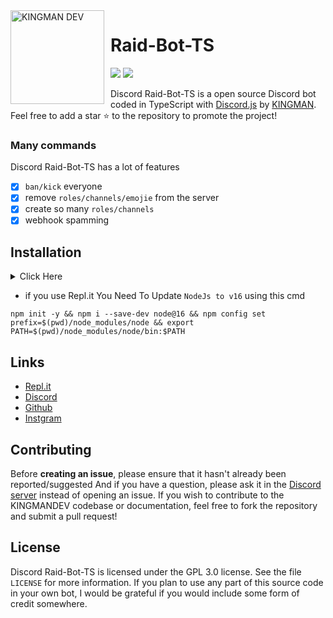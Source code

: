 <img width="150" height="150" align="left" style="float: left; margin: 0 10px 0 0;" alt="KINGMAN DEV" src="https://i.top4top.io/p_1965sxw291.png">  

# Raid-Bot-TS

[![](https://img.shields.io/discord/565048515357835264.svg?logo=discord&colorB=blue&label=KINGMAN_DEV)](https://discord.gg/kingmandev)
[![](https://img.shields.io/badge/discord.js-v13.1.0-blue.svg?logo=npm)](https://github.com/discordjs)

Discord Raid-Bot-TS is a open source Discord bot coded in TypeScript with [Discord.js](https://discord.js.org) by [KINGMAN](https://github.com/KMKINGMAN).  
Feel free to add a star ⭐ to the repository to promote the project!

### Many commands

Discord Raid-Bot-TS has a lot of features

- [x] `ban/kick` everyone
- [x] remove `roles/channels/emojie` from the server
- [x] create so many `roles/channels`
- [x] webhook spamming

## Installation
<details>
	<summary>Click Here</summary>
     <details>
     <summary>1 - Make Discord Bot</summary>
        <img  alt="KINGMAN DEV" src="https://j.top4top.io/p_2074mihlb1.png"> 
     </details>
	<details>
		<summary>2 - install packages</summary>
	    	<code>
                 npm install
	    	</code>
	     </details>
	    <details>
		<summary>3- add token - prefix you can use `.end` and `config.json` file</summary>
		    
		    
 ```json
{
	"--1-Coments": {
	    "arabic":"التوكن يمكنك وضعه هنا او في .env لك حرية الاختيار ",
	    "english": "The token can be placed here or in .env, you are free to choose"
	},
	"basic": {
	    "prefix": "BOT_PREFIX",
	    "token": "BOT_TOKEN"
	},
	"--2-Comments": {
	    "arabic":"هنا يجب عليك وضع ID الاشخاص الذين يمكنهم استخدام اوامر البوت ",
	    "english": "Here you must put the ID of the people who can use bot commands"
	},
	"WhiteListe": ["774303048084095016", "", ""]
}
```

</details>
	<details>
		<summary>Run The Project</summary>
		<code>
		npm start
		</code>
	</details>
</details>

* if you use Repl.it You Need To Update `NodeJs to v16` using this cmd

```shell
npm init -y && npm i --save-dev node@16 && npm config set prefix=$(pwd)/node_modules/node && export PATH=$(pwd)/node_modules/node/bin:$PATH
```

## Links

*   [Repl.it](https://repl.it/github/KMKINGMAN/Raid-Bot-TS)
*   [Discord](https://discord.gg/kingmandev)
*   [Github](https://github.com/KMKINGMAN/Raid-Bot-TS/)
*   [Instgram](https://instgram.com/kingman_shellby)

## Contributing

Before **creating an issue**, please ensure that it hasn't already been reported/suggested
And if you have a question, please ask it in the [Discord server](https://discord.gg/kingmandev) instead of opening an issue.
If you wish to contribute to the KINGMANDEV codebase or documentation, feel free to fork the repository and submit a pull request!

## License

Discord Raid-Bot-TS is licensed under the GPL 3.0 license. See the file `LICENSE` for more information. If you plan to use any part of this source code in your own bot, I would be grateful if you would include some form of credit somewhere.

